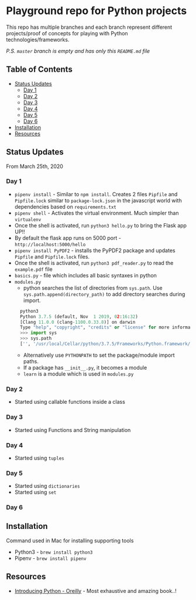 # Playground repo for Python projects
This repo has multiple branches and each branch represent different projects/proof of concepts for playing with Python technologies/frameworks.

_P.S. `master` branch is empty and has only this `README.md` file_

## Table of Contents
- [Status Updates](#status-updates)
    - [Day 1](#day-1)
    - [Day 2](#day-2)
    - [Day 3](#day-3)
    - [Day 4](#day-4)
    - [Day 5](#day-5)
    - [Day 6](#day-6)
- [Installation](#installation)
- [Resources](#resources)

## Status Updates
From March 25th, 2020
### Day 1
- `pipenv install` - Similar to `npm install`. Creates 2 files `Pipfile` and `Pipfile.lock` similar to `package-lock.json` in the javascript world with dependencies based on `requirements.txt`
- `pipenv shell` - Activates the virtual environment. Much simpler than `virtualenv`
- Once the shell is activated, run `python3 hello.py` to bring the Flask app UP!!
- By default the flask app runs on 5000 port - `http://localhost:5000/hello`
- `pipenv install PyPDF2` - installs the PyPDF2 package and updates `Pipfile` and `Pipfile.lock` files.
- Once the shell is activated, run `python3 pdf_reader.py` to read the `example.pdf` file
- `basics.py` - file which includes all basic syntaxes in python
- `modules.py` 
    - python searches the list of directories from `sys.path`. Use `sys.path.append(directory_path)` to add directory searches during import.
  ```python
    python3          
    Python 3.7.5 (default, Nov  1 2019, 02:16:32) 
    [Clang 11.0.0 (clang-1100.0.33.8)] on darwin
    Type "help", "copyright", "credits" or "license" for more information.
    >>> import sys
    >>> sys.path
    ['', '/usr/local/Cellar/python/3.7.5/Frameworks/Python.framework/Versions/3.7/lib/python37.zip', '/usr/local/Cellar/python/3.7.5/Frameworks/Python.framework/Versions/3.7/lib/python3.7', '/usr/local/Cellar/python/3.7.5/Frameworks/Python.framework/Versions/3.7/lib/python3.7/lib-dynload', '/usr/local/lib/python3.7/site-packages']
  ```
    - Alternatively use `PYTHONPATH` to set the package/module import paths.
    - If a package has `__init__.py`, it becomes a module
    - `learn` is a module which is used in `modules.py`

### Day 2
  - Started using callable functions inside a class

### Day 3
  - Started using Functions and String manipulation

### Day 4
  - Started using `tuples`

### Day 5
  - Started using `dictionaries`
  - Started using `set`

### Day 6


## Installation
Command used in Mac for installing supporting tools
- Python3 - `brew install python3`
- Pipenv - `brew install pipenv`

## Resources
- [Introducing Python - Oreilly](https://learning.oreilly.com/library/view/introducing-python-2nd) - Most exhaustive and amazing book..!
